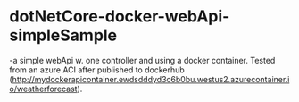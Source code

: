 # dotNetCore-docker-webApi-simpleSample
-a simple webApi w. one controller and using a docker container. Tested from an azure ACI after published to dockerhub (http://mydockerapicontainer.ewdsdddyd3c6b0bu.westus2.azurecontainer.io/weatherforecast).
